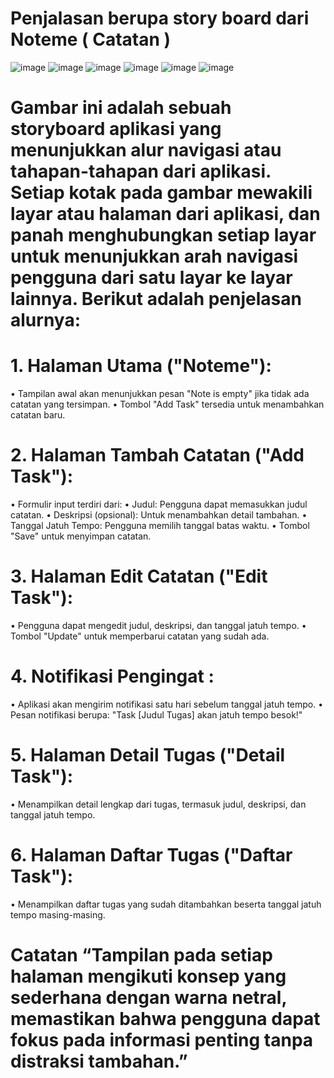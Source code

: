 # Penjalasan berupa story board dari Noteme ( Catatan )
![image](https://github.com/user-attachments/assets/07768e95-e778-48dc-bcd2-760f5baadc12)
![image](https://github.com/user-attachments/assets/d2ddf093-d8e6-4768-9aef-4d31a0fce27a)
![image](https://github.com/user-attachments/assets/6fc9a692-b465-4cf6-9e53-7197fb08e415)
![image](https://github.com/user-attachments/assets/816f0881-0852-46c9-ad8f-abf7067bc00e)
![image](https://github.com/user-attachments/assets/f7de9f33-9dfc-4c8e-924b-bac8215ae200)
![image](https://github.com/user-attachments/assets/54228465-62ec-424d-a0ae-a1b808919875)
# Gambar ini adalah sebuah storyboard aplikasi yang menunjukkan alur navigasi atau tahapan-tahapan dari aplikasi. Setiap kotak pada gambar mewakili layar atau halaman dari aplikasi, dan panah menghubungkan setiap layar untuk menunjukkan arah navigasi pengguna dari satu layar ke layar lainnya. Berikut adalah penjelasan alurnya:
# 1. Halaman Utama ("Noteme"):
•	Tampilan awal akan menunjukkan pesan "Note is empty" jika tidak ada catatan yang tersimpan.
•	Tombol "Add Task" tersedia untuk menambahkan catatan baru.
# 2. Halaman Tambah Catatan ("Add Task"):
•	Formulir input terdiri dari:
•	Judul: Pengguna dapat memasukkan judul catatan.
•	Deskripsi (opsional): Untuk menambahkan detail tambahan.
•	Tanggal Jatuh Tempo: Pengguna memilih tanggal batas waktu.
•	Tombol "Save" untuk menyimpan catatan.
# 3. Halaman Edit Catatan ("Edit Task"):
•	Pengguna dapat mengedit judul, deskripsi, dan tanggal jatuh tempo.
•	Tombol "Update" untuk memperbarui catatan yang sudah ada.
# 4. Notifikasi Pengingat :
•	Aplikasi akan mengirim notifikasi satu hari sebelum tanggal jatuh tempo.
•	Pesan notifikasi berupa: "Task [Judul Tugas] akan jatuh tempo besok!"
# 5. Halaman Detail Tugas ("Detail Task"):
•	Menampilkan detail lengkap dari tugas, termasuk judul, deskripsi, dan tanggal jatuh tempo.
# 6. Halaman Daftar Tugas ("Daftar Task"):
•	Menampilkan daftar tugas yang sudah ditambahkan beserta tanggal jatuh tempo masing-masing.


# Catatan “Tampilan pada setiap halaman mengikuti konsep yang sederhana dengan warna netral, memastikan bahwa pengguna dapat fokus pada informasi penting tanpa distraksi tambahan.”

